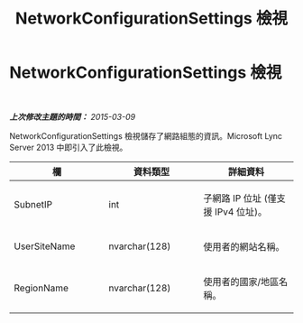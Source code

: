 ﻿---
title: NetworkConfigurationSettings 檢視
TOCTitle: NetworkConfigurationSettings 檢視
ms:assetid: 279ea5d1-5d07-44d4-8133-2557446914ca
ms:mtpsurl: https://technet.microsoft.com/zh-tw/library/JJ688003(v=OCS.15)
ms:contentKeyID: 49889987
ms.date: 08/10/2015
mtps_version: v=OCS.15
ms.translationtype: HT
---

# NetworkConfigurationSettings 檢視

 

_**上次修改主題的時間：** 2015-03-09_

NetworkConfigurationSettings 檢視儲存了網路組態的資訊。Microsoft Lync Server 2013 中即引入了此檢視。


<table>
<colgroup>
<col style="width: 33%" />
<col style="width: 33%" />
<col style="width: 33%" />
</colgroup>
<thead>
<tr class="header">
<th>欄</th>
<th>資料類型</th>
<th>詳細資料</th>
</tr>
</thead>
<tbody>
<tr class="odd">
<td><p>SubnetIP</p></td>
<td><p>int</p></td>
<td><p>子網路 IP 位址 (僅支援 IPv4 位址)。</p></td>
</tr>
<tr class="even">
<td><p>UserSiteName</p></td>
<td><p>nvarchar(128)</p></td>
<td><p>使用者的網站名稱。</p></td>
</tr>
<tr class="odd">
<td><p>RegionName</p></td>
<td><p>nvarchar(128)</p></td>
<td><p>使用者的國家/地區名稱。</p></td>
</tr>
</tbody>
</table>

